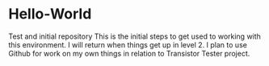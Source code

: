 # Hello-World
Test and initial repository
This is the initial steps to get used to working with this environment. I will return when things get up in level 2. I plan to use Github for work on my own things in relation to Transistor Tester project.

